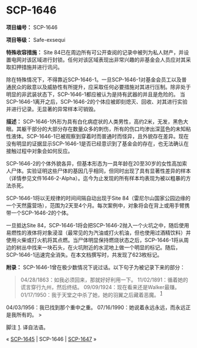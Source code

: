 # SCP-1646
                        


**项目编号：** SCP-1646

**项目等级：** Safe-exsequi

**特殊收容措施：** Site 84已在周边所有可公开查阅的记录中被列为私人财产，并设置电网对该区域进行封锁。任何对该区域表现出非常兴趣的非基金会人员应对其采取扣押措施并进行讯问。

除在特殊情况下，不得靠近SCP-1646-1。一旦SCP-1646-1对基金会员工以及普通民众的敌意以及威胁性有所提升，应采取任何必要措施对其进行压制。除非处于明显的非武装状态下，SCP-1646-1都应被认为是持有武器的并且是危险的。
当SCP-1646-1离开之后，SCP-1646-2的个体应被即刻熄灭、回收、对其进行实验并进行记录。无显著的异常样本可销毁。

**描述：** SCP-1646-1外形为具有白化病症状的人类男性，高约2米，无发，黑色大眼。其躯干部分的大部分存在数量众多的刺伤，所有的伤口均渗出深蓝色的未知粘性液体。SCP-1646-1已被观察到穿着时而普通时而怪异，且外貌存在差异。现在没有明显的证据显示SCP-1646-1是否已经意识到了基金会的存在，也无法确认在接触过程中对象会如何反应。

SCP-1646-2的个体外貌各异，但基本形态为一具年龄在20至30岁的女性高加索人尸体。实验证明这些尸体的基因几乎相同，但同时出现了具有显著性差异的样本（详情参见文件1646-2-Alpha）。迄今为止发现的所有样本均表现为被以粗暴的方法杀死。

SCP-1646-1将以无规律的时间间隔自动出现于Site 84（雷尼尔山国家公园边缘的一个天然露营场），范围为2天至4个月。每次案例中，对象将会在背上或用手臂携带一个SCP-1646-2的个体。

一旦抵达Site 84，SCP-1646-1将会把SCP-1646-2抛入一个火坑之中，随后使用易燃性的液体将对象浸湿（最常见的为汽油或打火机油，但也使用过酒精饮料）并使用火柴或打火机将其点燃。当尸体明显保持燃烧状态之后，SCP-1646-1将从周边的树丛中找来一块石头，在火坑附近的水泥地上做一个明显的标记。随后，SCP-1646-1迅速完全消失。在本文档撰写时，共发现了623枚标记。

**附录：** SCP-1646-1曾在极少数情况下说过话。以下句子为被记录下来的部分：


> 04/28/1863：如我必须回来，那就好好利用一下。
11/02/1891：循着她的谎言穿行九州，然后终结。
09/09/1924：现在看来还是Walker最赚。
01/17/1950：我于天堂之中杀了她，她的羽翼之后藏着恶魔。<sup class='footnoteref'>
 <a shape='rect' class='footnoteref' id='footnoteref-1' href='javascript:;' onclick='WIKIDOT.page.utils.scrollToReference(&apos;footnote-1&apos;)'>1</a>
</sup>
04/03/1956：我已找到那个重中之重。
07/16/1990：她说着永远永远，而永远正是我所有的。
> 


脚注
<a shape='rect' href='javascript:;' onclick='WIKIDOT.page.utils.scrollToReference(&apos;footnoteref-1&apos;)'>1</a>. 译自法语。



« [SCP-1645](/scp-1645) | SCP-1646 | [SCP-1647](/scp-1647) »





                    